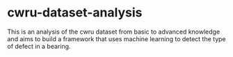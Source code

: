# cwru-dataset-analysis
This is an analysis of the cwru dataset from basic to advanced knowledge and aims to build a framework that uses machine learning to detect the type of defect in a bearing.

